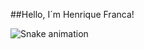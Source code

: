 ##Hello, I´m Henrique Franca!

![Snake animation](https://github.com/HenriqueFrancaa/HenriqueFrancaa/blob/output/github-contribution-grid-snake.svg)
